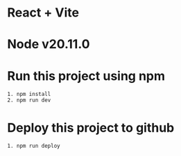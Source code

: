 # React + Vite
# Node v20.11.0

# Run this project using npm
```
1. npm install
2. npm run dev
``` 

# Deploy this project to github
```
1. npm run deploy
```
